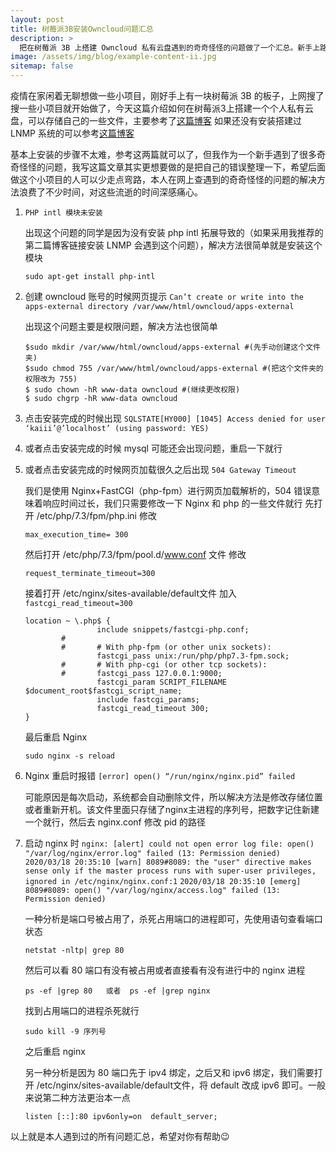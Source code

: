 ```yaml
---
layout: post
title: 树莓派3B安装Owncloud问题汇总
description: >
  把在树莓派 3B 上搭建 Owncloud 私有云盘遇到的奇奇怪怪的问题做了一个汇总。新手上路，希望帮助到有需要的人！
image: /assets/img/blog/example-content-ii.jpg
sitemap: false
---
```


疫情在家闲着无聊想做一些小项目，刚好手上有一块树莓派 3B 的板子，上网搜了搜一些小项目就开始做了，今天这篇介绍如何在树莓派3上搭建一个个人私有云盘，可以存储自己的一些文件，主要参考了[这篇博客]( https://www.lxx1.com/2515/comment-page-1#comment-59883) 如果还没有安装搭建过 LNMP 系统的可以参考[这篇博客]( http://www.lxx1.com/3696)

基本上安装的步骤不太难，参考这两篇就可以了，但我作为一个新手遇到了很多奇奇怪怪的问题，我写这篇文章其实更想要做的是把自己的错误整理一下，希望后面做这个小项目的人可以少走点弯路，本人在网上查遇到的奇奇怪怪的问题的解决方法浪费了不少时间，对这些流逝的时间深感痛心。

1. `PHP intl 模块未安装`

   出现这个问题的同学是因为没有安装 php intl 拓展导致的（如果采用我推荐的第二篇博客链接安装 LNMP 会遇到这个问题），解决方法很简单就是安装这个模块

   ```
   sudo apt-get install php-intl
   ```

2. 创建 owncloud 账号的时候网页提示 `Can’t create or write into the apps-external directory /var/www/html/owncloud/apps-external`

   出现这个问题主要是权限问题，解决方法也很简单

   ```
   $sudo mkdir /var/www/html/owncloud/apps-external #(先手动创建这个文件夹)
   $sudo chmod 755 /var/www/html/owncloud/apps-external #(把这个文件夹的权限改为 755)
   $ sudo chown -hR www-data owncloud #(继续更改权限)
   $ sudo chgrp -hR www-data owncloud
   ```

3. 点击安装完成的时候出现 `SQLSTATE[HY000] [1045] Access denied for user ‘kaiii’@’localhost’ (using password: YES)`

4. 或者点击安装完成的时候 mysql 可能还会出现问题，重启一下就行

5. 或者点击安装完成的时候网页加载很久之后出现 `504 Gateway Timeout`

   我们是使用 Nginx+FastCGI（php-fpm）进行网页加载解析的，504 错误意味着响应时间过长，我们只需要修改一下 Nginx 和 php 的一些文件就行 先打开 /etc/php/7.3/fpm/php.ini 修改

   ```
   max_execution_time= 300
   ```

   然后打开 /etc/php/7.3/fpm/pool.d/www.conf 文件 修改

   ```
   request_terminate_timeout=300
   ```

   接着打开 /etc/nginx/sites-available/default文件  加入 `fastcgi_read_timeout=300`

   ```
   location ~ \.php$ {
                   include snippets/fastcgi-php.conf;
           #
           #       # With php-fpm (or other unix sockets):
                   fastcgi_pass unix:/run/php/php7.3-fpm.sock;
           #       # With php-cgi (or other tcp sockets):          
           #       fastcgi_pass 127.0.0.1:9000;
                   fastcgi_param SCRIPT_FILENAME $document_root$fastcgi_script_name;
                   include fastcgi_params;
                   fastcgi_read_timeout 300;
   }
   ```

   最后重启 Nginx

   ```
   sudo nginx -s reload
   ```

6. Nginx 重启时报错  `[error] open() “/run/nginx/nginx.pid” failed`

   可能原因是每次启动，系统都会自动删除文件，所以解决方法是修改存储位置或者重新开机。该文件里面只存储了nginx主进程的序列号，把数字记住新建一个就行，然后去 nginx.conf 修改 pid 的路径

7. 启动 nginx 时 `nginx: [alert] could not open error log file: open() "/var/log/nginx/error.log" failed (13: Permission denied)`
   `2020/03/18 20:35:10 [warn] 8089#8089: the "user" directive makes sense only if the master process runs with super-user privileges, ignored in /etc/nginx/nginx.conf:1`
   `2020/03/18 20:35:10 [emerg] 8089#8089: open() "/var/log/nginx/access.log" failed (13: Permission denied)`

   一种分析是端口号被占用了，杀死占用端口的进程即可，先使用语句查看端口状态

   ```
   netstat -nltp| grep 80
   ```

   然后可以看 80 端口有没有被占用或者直接看有没有进行中的 nginx 进程

   ```
   ps -ef |grep 80   或者  ps -ef |grep nginx
   ```

   找到占用端口的进程杀死就行

   ```
   sudo kill -9 序列号
   ```

   之后重启 nginx

   另一种分析是因为 80 端口先于 ipv4 绑定，之后又和 ipv6 绑定，我们需要打开 /etc/nginx/sites-available/default文件，将 default 改成 ipv6 即可。一般来说第二种方法更治本一点

   ```
   listen [::]:80 ipv6only=on  default_server;
   ```

   

以上就是本人遇到过的所有问题汇总，希望对你有帮助😉

​        

​        







